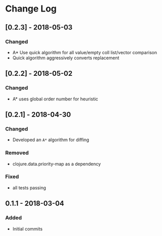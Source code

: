 # Change Log

## [0.2.3] - 2018-05-03
### Changed
- A* Use quick algorithm for all value/empty coll list/vector comparison
- Quick algorithm aggressively converts replacement

## [0.2.2] - 2018-05-02
### Changed
- A* uses global order number for heuristic

## [0.2.1] - 2018-04-30
### Changed
- Developed an `A*` algorithm for diffing

### Removed
- clojure.data.priority-map as a dependency

### Fixed
- all tests passing

## 0.1.1 - 2018-03-04
### Added
- Initial commits

[Unreleased]: https://github.com/juji-io/editscript/compare/0.2.0...HEAD
[0.2.0]: https://github.com/juji-io/editscript/compare/0.1.1...0.2.0
